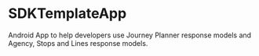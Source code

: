 # SDKTemplateApp
Android App to help developers use Journey Planner response models and Agency, Stops and Lines response models.
